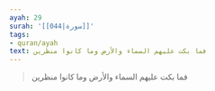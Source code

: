 ```yaml
---
ayah: 29
surah: '[[044|سورة]]'
tags:
- quran/ayah
text: فما بكت عليهم السماء والأرض وما كانوا منظرين
---
```

> فما بكت عليهم السماء والأرض وما كانوا منظرين
